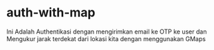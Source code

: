 # auth-with-map
Ini Adalah Authentikasi dengan mengirimkan email ke OTP ke user dan Mengukur jarak terdekat dari lokasi kita dengan menggunakan GMaps
